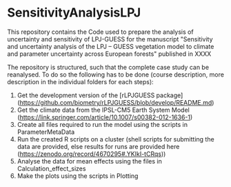 # SensitivityAnalysisLPJ

This repository contains the Code used to prepare the analysis of uncertainty and sensitivity of LPJ-GUESS for the manuscript "Sensitivity and uncertainty analysis of the LPJ – GUESS vegetation model to climate and parameter uncertainty across European forests" published in XXXX 

The repository is structured, such that the complete case study can be reanalysed.
To do so the following has to be done (course description, more description in the individual folders for each steps):
1. Get the development version of the [rLPJGUESS package] (https://github.com/biometry/rLPJGUESS/blob/develop/README.md) 
2. Get the climate data from the IPSL-CM5 Earth System Model (https://link.springer.com/article/10.1007/s00382-012-1636-1)
3. Create all files required to run the model using the scripts in ParameterMetaData 
4. Run the created R scripts on a cluster (shell scripts for submitting the data are provided, else results for runs are provided here (https://zenodo.org/record/4670295#.YKIkI-tCRqs))
5. Analyse the data for mean effects using the files in Calculation_effect_sizes
6. Make the plots using the scripts in Plotting 
